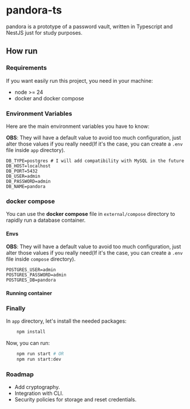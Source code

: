 # pandora-ts

pandora is a prototype of a password vault, written in Typescript and NestJS just for 
study purposes.

## How run

### Requirements

If you want easily run this project, you need in your machine:

- node >= 24
- docker and docker compose

### Environment Variables

Here are the main environment variables you have to know:

**OBS**: They will have a default value to avoid too much configuration, just 
alter those values if you really need(If it's the case, you can create a `.env` file
inside `app` directory).

```
DB_TYPE=postgres # I will add compatibility with MySQL in the future
DB_HOST=localhost
DB_PORT=5432
DB_USER=admin
DB_PASSWORD=admin
DB_NAME=pandora
```

### docker compose

You can use the **docker compose** file in `external/compose` directory to rapidly run a database container.

#### Envs

**OBS**: They will have a default value to avoid too much configuration, just
alter those values if you really need(If it's the case, you can create a `.env` file
inside `compose` directory).

```
POSTGRES_USER=admin
POSTGRES_PASSWORD=admin
POSTGRES_DB=pandora
```

#### Running container

### Finally

In `app` directory, let's install the needed packages:

```bash
    npm install
```

Now, you can run:

```bash
    npm run start # OR
    npm run start:dev
```

### Roadmap

- Add cryptography.
- Integration with CLI.
- Security policies for storage and reset credentials.